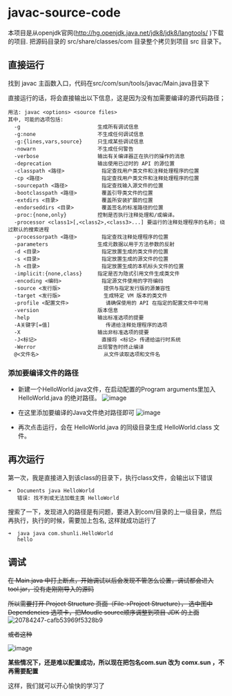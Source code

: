 # javac-source-code
本项目是从openjdk官网(http://hg.openjdk.java.net/jdk8/jdk8/langtools/ )下载的项目.
把源码目录的 src/share/classes/com 目录整个拷贝到项目 src 目录下。

## 直接运行
找到 javac 主函数入口，代码在src/com/sun/tools/javac/Main.java目录下

直接运行的话，将会直接输出以下信息，这是因为没有加需要编译的源代码路径；
```
用法: javac <options> <source files>
其中, 可能的选项包括:
  -g                         生成所有调试信息
  -g:none                    不生成任何调试信息
  -g:{lines,vars,source}     只生成某些调试信息
  -nowarn                    不生成任何警告
  -verbose                   输出有关编译器正在执行的操作的消息
  -deprecation               输出使用已过时的 API 的源位置
  -classpath <路径>            指定查找用户类文件和注释处理程序的位置
  -cp <路径>                   指定查找用户类文件和注释处理程序的位置
  -sourcepath <路径>           指定查找输入源文件的位置
  -bootclasspath <路径>        覆盖引导类文件的位置
  -extdirs <目录>              覆盖所安装扩展的位置
  -endorseddirs <目录>         覆盖签名的标准路径的位置
  -proc:{none,only}          控制是否执行注释处理和/或编译。
  -processor <class1>[,<class2>,<class3>...] 要运行的注释处理程序的名称; 绕过默认的搜索进程
  -processorpath <路径>        指定查找注释处理程序的位置
  -parameters                生成元数据以用于方法参数的反射
  -d <目录>                    指定放置生成的类文件的位置
  -s <目录>                    指定放置生成的源文件的位置
  -h <目录>                    指定放置生成的本机标头文件的位置
  -implicit:{none,class}     指定是否为隐式引用文件生成类文件
  -encoding <编码>             指定源文件使用的字符编码
  -source <发行版>              提供与指定发行版的源兼容性
  -target <发行版>              生成特定 VM 版本的类文件
  -profile <配置文件>            请确保使用的 API 在指定的配置文件中可用
  -version                   版本信息
  -help                      输出标准选项的提要
  -A关键字[=值]                  传递给注释处理程序的选项
  -X                         输出非标准选项的提要
  -J<标记>                     直接将 <标记> 传递给运行时系统
  -Werror                    出现警告时终止编译
  @<文件名>                     从文件读取选项和文件名
```
### 添加要编译文件的路径
* 新建一个HelloWorld.java文件，在启动配置的Program arguments里加入 HelloWorld.java 的绝对路径。
  ![image](https://user-images.githubusercontent.com/32166825/147623754-306b2f3d-9f82-411d-b4c2-730bedcf8d6c.png)

* 在这里添加要编译的Java文件绝对路径即可
  ![image](https://user-images.githubusercontent.com/32166825/147623796-59286ae6-f211-4586-978f-e861b0ef2b30.png)

* 再次点击运行，会在 HelloWorld.java 的同级目录生成 HelloWorld.class 文件。

## 再次运行
第一次，我是直接进入到该class的目录下，执行class文件，会输出以下错误
```
➜  Documents java HelloWorld                                          
   错误: 找不到或无法加载主类 HelloWorld
```
搜索了一下，发现进入的路径是有问题，要进入到com/目录的上一级目录，然后再执行，执行的时候，需要加上包名, 这样就成功运行了
```
➜  java java com.shunli.HelloWorld
   hello
```

## 调试
~~在 Main.java 中打上断点，开始调试以后会发现不管怎么设置，调试都会进入tool.jar，没有走刚刚导入的源码~~

~~所以需要打开 Project Structure 页面（File->Project Structure）， 选中图中 Dependencies 选项卡，把Moudle source顺序调整到项目 JDK 的上面~~
![20784247-cafb53969f5328b9](https://user-images.githubusercontent.com/32166825/147624488-29aa6c27-6768-431d-b2a7-708c2693253c.jpeg)
  
~~或者这种~~

![image](https://user-images.githubusercontent.com/32166825/147625132-7a5e8424-5dbd-48d0-8d0c-2bf8941d3dd5.png)

**某些情况下，还是难以配置成功，所以现在把包名com.sun 改为 comx.sun ，不再需要配置**

这样，我们就可以开心愉快的学习了
